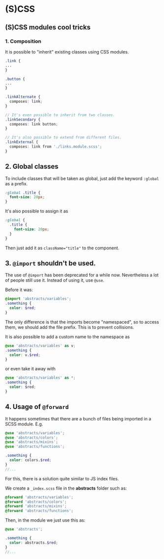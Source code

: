 # (S)CSS

## (S)CSS modules cool tricks

### 1. Composition

It is possible to "inherit" existing classes using CSS modules.

```scss
.link {
...
}

.button {
...
}

.linkAlternate {
  composes: link;
}

// It's even possible to inherit from two classes.
.linkSecondary {
  composes: link button;
}

// It's also possible to extend from different files.
.linkExternal {
  composes: link from './links.module.scss';
}
```

## 2. Global classes

To include classes that will be taken as global, just add the keyword `:global` as a prefix.

```scss
:global .title {
  font-size: 20px;
}
```

It's also possible to assign it as

```scss
:global {
  .title {
    font-size: 20px;
  }
}
```

Then just add it as `className="title"` to the component.

## 3. `@import` shouldn't be used.

The use of `@import` has been deprecated for a while now. Nevertheless a lot of people still use it. Instead of using it, use `@use`.

Before it was:

```scss
@import 'abstracts/variables';
.something {
  color: $red;
}
```

The only difference is that the imports become "namespaced", so to access them, we should add the file prefix. This is to prevent collisions.

It is also possible to add a custom name to the namespace as

```scss
@use 'abstracts/variables' as v;
.something {
  color: v.$red;
}
```

or even take it away with

```scss
@use 'abstracts/variables' as *;
.something {
  color: $red;
}
```

## 4. Usage of `@forward`

It happens sometimes that there are a bunch of files being imported in a SCSS module. E.g.

```scss
@use 'abstracts/variables';
@use 'abstracts/colors';
@use 'abstracts/mixins';
@use 'abstracts/functions';

.something {
  color: colors.$red;
}
//...
```

For this, there is a solution quite similar to JS index files.

We create a `_index.scss` file in the **abstracts** folder such as:

```scss
@forward 'abstracts/variables';
@forward 'abstracts/colors';
@forward 'abstracts/mixins';
@forward 'abstracts/functions';
```

Then, in the module we just use this as:

```scss
@use 'abstracts';

.something {
  color: abstracts.$red;
}
//...
```
